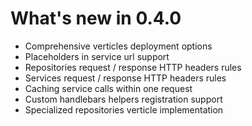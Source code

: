 # What's new in 0.4.0

* Comprehensive verticles deployment options
* Placeholders in service url support
* Repositories request / response HTTP headers rules
* Services request / response HTTP headers rules
* Caching service calls within one request
* Custom handlebars helpers registration support
* Specialized repositories verticle implementation

